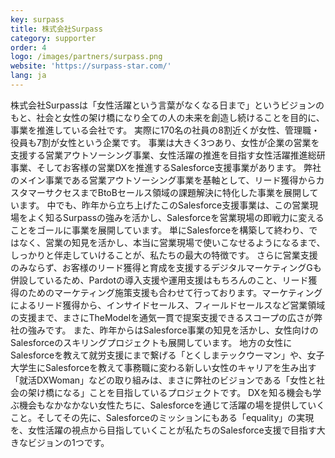 ```yaml
---
key: surpass
title: 株式会社Surpass
category: supporter
order: 4
logo: /images/partners/surpass.png
website: 'https://surpass-star.com/'
lang: ja
---
```

株式会社Surpassは「女性活躍という言葉がなくなる日まで」というビジョンのもと、社会と女性の架け橋になり全ての人の未来を創造し続けることを目的に、事業を推進している会社です。
実際に170名の社員の8割近くが女性、管理職・役員も7割が女性という企業です。
事業は大きく3つあり、女性が企業の営業を支援する営業アウトソーシング事業、女性活躍の推進を目指す女性活躍推進総研事業、そしてお客様の営業DXを推進するSalesforce支援事業があります。
弊社のメイン事業である営業アウトソーシング事業を基軸として、リード獲得からカスタマーサクセスまでBtoBセールス領域の課題解決に特化した事業を展開しています。
中でも、昨年から立ち上げたこのSalesforce支援事業は、この営業現場をよく知るSurpassの強みを活かし、Salesforceを営業現場の即戦力に変えることをゴールに事業を展開しています。
単にSalesforceを構築して終わり、ではなく、営業の知見を活かし、本当に営業現場で使いこなせるようになるまで、しっかりと伴走していけることが、私たちの最大の特徴です。
さらに営業支援のみならず、お客様のリード獲得と育成を支援するデジタルマーケティングGも併設しているため、Pardotの導入支援や運用支援はもちろんのこと、リード獲得のためのマーケティング施策支援も合わせて行っております。マーケティングによるリード獲得から、インサイドセールス、フィールドセールスなど営業領域の支援まで、まさにTheModelを通気一貫で提案支援できるスコープの広さが弊社の強みです。
また、昨年からはSalesforce事業の知見を活かし、女性向けのSalesforceのスキリングプロジェクトも展開しています。
地方の女性にSalesforceを教えて就労支援にまで繋げる「とくしまテックウーマン」や、女子大学生にSalesforceを教えて事務職に変わる新しい女性のキャリアを生み出す「就活DXWoman」などの取り組みは、まさに弊社のビジョンである「女性と社会の架け橋になる」ことを目指しているプロジェクトです。
DXを知る機会も学ぶ機会もなかなかない女性たちに、Salesforceを通じて活躍の場を提供していくこと。そしてその先に、Salesforceのミッションにもある「equality」の実現を、女性活躍の視点から目指していくことが私たちのSalesforce支援で目指す大きなビジョンの1つです。